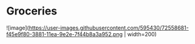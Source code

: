 # Groceries



![image](https://user-images.githubusercontent.com/595430/72558681-f45e9f80-3881-11ea-9e2e-7f44b8a3a952.png | width=200)
